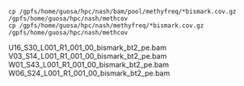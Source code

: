 
```
cp /gpfs/home/guosa/hpc/nash/bam/pool/methyfreq/*bismark.cov.gz /gpfs/home/guosa/hpc/nash/methcov
cp /gpfs/home/guosa/hpc/nash/methyfreq/*bismark.cov.gz  /gpfs/home/guosa/hpc/nash/methcov

```
U16_S30_L001_R1_001_00_bismark_bt2_pe.bam
V03_S14_L001_R1_001_00_bismark_bt2_pe.bam
W01_S43_L001_R1_001_00_bismark_bt2_pe.bam
W06_S24_L001_R1_001_00_bismark_bt2_pe.bam
